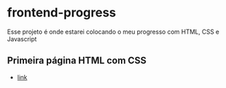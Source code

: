 # frontend-progress
Esse projeto é onde estarei colocando o meu progresso com HTML, CSS e Javascript

## Primeira página HTML com CSS
- [link](index.html)
